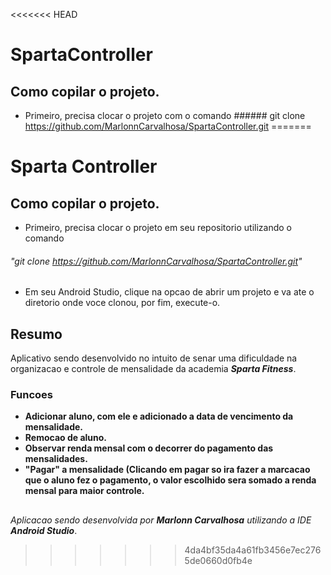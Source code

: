 <<<<<<< HEAD
# SpartaController
## Como copilar o projeto.
* Primeiro, precisa clocar o projeto com o comando ###### git clone https://github.com/MarlonnCarvalhosa/SpartaController.git
=======
# Sparta Controller
## Como copilar o projeto. ##
* Primeiro, precisa clocar o projeto em seu repositorio utilizando o comando 
###### "git clone https://github.com/MarlonnCarvalhosa/SpartaController.git"
* Em seu Android Studio, clique na opcao de abrir um projeto e va ate o diretorio onde voce clonou, por fim, execute-o.
## Resumo ##
Aplicativo sendo desenvolvido no intuito de senar uma dificuldade na organizacao e controle de mensalidade da academia ***Sparta Fitness***.
### Funcoes
* **Adicionar aluno, com ele e adicionado a data de vencimento da mensalidade.**
* **Remocao de aluno.**
* **Observar renda mensal com o decorrer do pagamento das mensalidades.**
* **"Pagar" a mensalidade (Clicando em pagar so ira fazer a marcacao que o aluno fez o pagamento, o valor escolhido sera somado a renda mensal para maior controle.**

##
*Aplicacao sendo desenvolvida por **Marlonn Carvalhosa** utilizando a IDE **Android Studio***.
>>>>>>> 4da4bf35da4a61fb3456e7ec2765de0660d0fb4e

